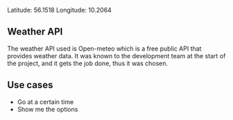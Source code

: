 Latitude: 56.1518
Longitude: 10.2064

## Weather API
The weather API used is Open-meteo which is a free public API that provides weather data. It was known to the development team at the start of the project, and it gets the job done, thus it was chosen.

## Use cases
- Go at a certain time
- Show me the options
